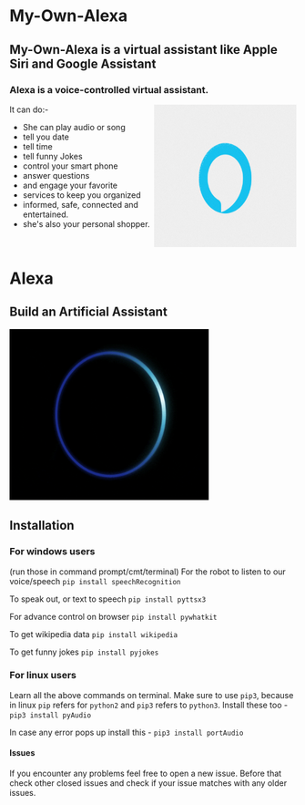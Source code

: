 # My-Own-Alexa
## My-Own-Alexa is a virtual assistant like Apple Siri and Google Assistant
### Alexa is a voice-controlled virtual assistant. 


<img align="right" src="https://github.com/Gaurang1602/My-Own-Alexa/blob/main/icon_transitions_2.gif" width="250" height="250"/>
It can do:-

 - She can play audio or song <br>
 - tell you date
 - tell time
 - tell funny Jokes
 - control your smart phone <br>
 - answer questions <br>
 - and engage your favorite <br>
 - services to keep you organized<br>
 - informed, safe, connected and entertained. <br>
 - she's also your personal shopper.<br>


<br> 

# Alexa
## Build an Artificial Assistant
<img src="https://github.com/Gaurang1602/My-Own-Alexa/blob/main/alexa.gif" width="350" height="300"/>


## Installation
### For windows users
(run those in command prompt/cmt/terminal)
For the robot to listen to our voice/speech
`pip install speechRecognition`

To speak out, or text to speech
`pip install pyttsx3`

For advance control on browser
`pip install pywhatkit`

To get wikipedia data
`pip install wikipedia`

To get funny jokes
`pip install pyjokes`

### For linux users
Learn all the above commands on terminal. Make sure to use `pip3`, because in linux `pip` refers for `python2` and `pip3` refers to `python3`.
Install these too - 
`pip3 install pyAudio`

In case any error pops up install this -
`pip3 install portAudio`

#### Issues
If you encounter any problems feel free to open a new issue. Before that check other closed issues and check if your issue matches with any older issues.
